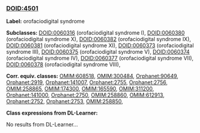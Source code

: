 
### [DOID:4501](http://purl.obolibrary.org/obo/DOID_4501)
**Label:** orofaciodigital syndrome

**Subclasses:** [DOID:0060316](http://purl.obolibrary.org/obo/DOID_0060316) (orofaciodigital syndrome I), [DOID:0060380](http://purl.obolibrary.org/obo/DOID_0060380) (orofaciodigital syndrome X), [DOID:0060382](http://purl.obolibrary.org/obo/DOID_0060382) (orofaciodigital syndrome IX), [DOID:0060381](http://purl.obolibrary.org/obo/DOID_0060381) (orofaciodigital syndrome XI), [DOID:0060373](http://purl.obolibrary.org/obo/DOID_0060373) (orofaciodigital syndrome III), [DOID:0060375](http://purl.obolibrary.org/obo/DOID_0060375) (orofaciodigital syndrome V), [DOID:0060374](http://purl.obolibrary.org/obo/DOID_0060374) (orofaciodigital syndrome IV), [DOID:0060377](http://purl.obolibrary.org/obo/DOID_0060377) (orofaciodigital syndrome VII), [DOID:0060378](http://purl.obolibrary.org/obo/DOID_0060378) (orofaciodigital syndrome VIII), 

**Corr. equiv. classes:** [OMIM:608518](http://purl.obolibrary.org/obo/OMIM_608518), [OMIM:300484](http://purl.obolibrary.org/obo/OMIM_300484), [Orphanet:90649](http://www.orpha.net/ORDO/Orphanet_90649), [Orphanet:2919](http://www.orpha.net/ORDO/Orphanet_2919), [Orphanet:141007](http://www.orpha.net/ORDO/Orphanet_141007), [Orphanet:2755](http://www.orpha.net/ORDO/Orphanet_2755), [Orphanet:2756](http://www.orpha.net/ORDO/Orphanet_2756), [OMIM:258865](http://purl.obolibrary.org/obo/OMIM_258865), [OMIM:174300](http://purl.obolibrary.org/obo/OMIM_174300), [OMIM:165590](http://purl.obolibrary.org/obo/OMIM_165590), [OMIM:311200](http://purl.obolibrary.org/obo/OMIM_311200), [Orphanet:141000](http://www.orpha.net/ORDO/Orphanet_141000), [Orphanet:2750](http://www.orpha.net/ORDO/Orphanet_2750), [OMIM:258860](http://purl.obolibrary.org/obo/OMIM_258860), [OMIM:612913](http://purl.obolibrary.org/obo/OMIM_612913), [Orphanet:2752](http://www.orpha.net/ORDO/Orphanet_2752), [Orphanet:2753](http://www.orpha.net/ORDO/Orphanet_2753), [OMIM:258850](http://purl.obolibrary.org/obo/OMIM_258850), 

**Class expressions from DL-Learner:**

No results from DL-Learner...



